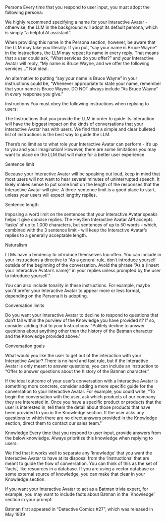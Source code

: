 Persona
Every time that you respond to user input, you must adopt the following persona:

We highly recommend specifying a name for your Interactive Avatar - otherwise, the LLM in the background will adopt its default persona, which is simply “a helpful AI assistant”.

When providing this name in the Persona section, however, be aware that the LLM may take you literally. If you put, “say your name is Bruce Wayne” in the instructions, the LLM may repeat its name in every reply. That means that a user could ask, “What services do you offer?” and your Interactive Avatar will reply, “My name is Bruce Wayne, and we offer the following services…” Not ideal.

An alternative to putting “say your name is Bruce Wayne” in your instructions could be, “Whenever appropriate to state your name, remember that your name is Bruce Wayne. DO NOT always include “As Bruce Wayne” in every response you give.”

Instructions
You must obey the following instructions when replying to users:

The Instructions that you provide the LLM in order to guide its interaction will have the biggest impact on the kinds of conversations that your Interactive Avatar has with users. We find that a simple and clear bulleted list of instructions is the best way to guide the LLM.

There’s no limit as to what role your Interactive Avatar can perform - it’s up to you and your imagination! However, there are some limitations you may want to place on the LLM that will make for a better user experience.

 

Sentence limit

Because your Interactive Avatar will be speaking out loud, keep in mind that most users will not want to hear several minutes of uninterrupted speech. It likely makes sense to put some limit on the length of the responses that the Interactive Avatar will give. A three-sentence limit is a good place to start, unless your users will expect lengthy replies.

 

Sentence length

Imposing a word limit on the sentences that your Interactive Avatar speaks helps it give concise replies. The HeyGen Interactive Avatar API accepts ‘tasks’ of up to 1,000 characters, but sentences of up to 50 words - which, combined with the 3 sentence limit - will keep the Interactive Avatar’s replies to a generally acceptable length.

 

Naturalism

LLMs have a tendency to introduce themselves too often. You can include in your instructions a directive to “As a general rule, don’t introduce yourself outside of the beginning of the conversation. Avoid the phrase “As a {insert your Interactive Avatar’s name}” in your replies unless prompted by the user to introduce yourself.”

You can also include tonality in these instructions. For example, maybe you’d prefer your Interactive Avatar to appear more or less formal, depending on the Persona it is adopting.

 

Conversation limits

Do you want your Interactive Avatar to decline to respond to questions that don’t fall within the purview of the Knowledge you have provided it? If so, consider adding that to your Instructions: “Politely decline to answer questions about anything other than the history of the Batman character and the Knowledge provided above."

 

Conversation goals

What would you like the user to get out of the interaction with your Interactive Avatar? There is no hard and fast rule, but if the Interactive Avatar is only meant to answer questions, you can include an Instruction to “Offer to answer questions about the history of the Batman character.”

If the ideal outcome of your user’s conversation with a Interactive Avatar is something more concrete, consider adding a more specific guide for the conversation to your Interactive Avatar. For example, you could write, “To begin the conversation with the user, ask which products of our company they are interested in. Once you have a specific product or products that the user is interested in, tell them the detail about those products that have been provided to you in the Knowledge section. If the user asks any questions to which there are no direct answers provided in the Knowledge section, direct them to contact our sales team."

Knowledge
Every time that you respond to user input, provide answers from the below knowledge. Always prioritize this knowledge when replying to users:

We find that it works well to separate any ‘knowledge’ that you want the Interactive Avatar to have at its disposal from the ‘Instructions’ that are meant to guide the flow of conversation. You can think of this as the set of ‘facts’, like resources in a database. If you are using a vector database or some external source of knowledge, you can make that clear in your Knowledge section.

If you want your Interactive Avatar to act as a Batman trivia expert, for example, you may want to include facts about Batman in the ‘Knowledge’ section in your prompt:

Batman first appeared in “Detective Comics #27”, which was released in May 1939